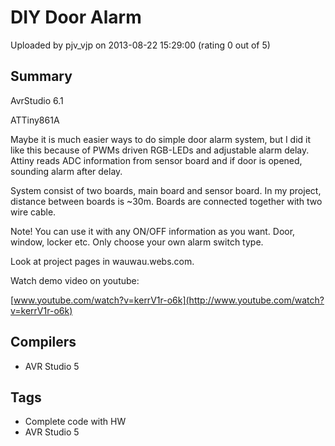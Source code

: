 # DIY Door Alarm

Uploaded by pjv_vjp on 2013-08-22 15:29:00 (rating 0 out of 5)

## Summary

AvrStudio 6.1  

ATTiny861A


Maybe it is much easier ways to do simple door alarm system, but I did it like this because of PWMs driven RGB-LEDs and adjustable alarm delay. Attiny reads ADC information from sensor board and if door is opened, sounding alarm after delay. 


System consist of two boards, main board and sensor board. In my project, distance between boards is ~30m. Boards are connected together with two wire cable.


Note! You can use it with any ON/OFF information as you want. Door, window, locker etc. Only choose your own alarm switch type.


Look at project pages in wauwau.webs.com.  

Watch demo video on youtube:  

[www.youtube.com/watch?v=kerrV1r-o6k](http://www.youtube.com/watch?v=kerrV1r-o6k)

## Compilers

- AVR Studio 5

## Tags

- Complete code with HW
- AVR Studio 5
